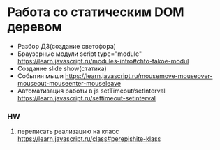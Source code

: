 # Работа со статическим DOM деревом
- Разбор ДЗ(создание светофора)
- Браузерные модули script type="module" https://learn.javascript.ru/modules-intro#chto-takoe-modul
- Создание slide show(статика)
- События мыши https://learn.javascript.ru/mousemove-mouseover-mouseout-mouseenter-mouseleave
- Автоматизация работы в js setTimeout/setInterval https://learn.javascript.ru/settimeout-setinterval

### HW 
1. переписать реализацию на класс https://learn.javascript.ru/class#perepishite-klass